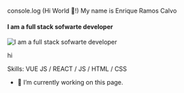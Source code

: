 console.log (Hi World 👋!) My name is Enrique Ramos Calvo
#### I am a full stack sofwarte developer
![I am a full stack sofwarte developer](https://www.actualidadgadget.com/wp-content/uploads/2018/02/t-rex-gif.gif)

hi

Skills: VUE JS / REACT / JS / HTML / CSS

- 🔭 I’m currently working on this page. 





